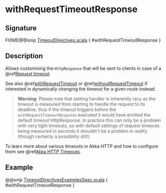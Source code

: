 <a id="withrequesttimeoutresponse"></a>
# withRequestTimeoutResponse

## Signature

FIXME@@snip [TimeoutDirectives.scala](../../../../../../../../../akka-http/src/main/scala/akka/http/scaladsl/server/directives/TimeoutDirectives.scala) { #withRequestTimeoutResponse }

## Description

Allows customising the `HttpResponse` that will be sent to clients in case of a @ref[Request timeout](../../../common/timeouts.md#request-timeout-scala).

See also @ref[withRequestTimeout](withRequestTimeout.md#withrequesttimeout) or @ref[withoutRequestTimeout](withoutRequestTimeout.md#withoutrequesttimeout) if interested in dynamically changing the timeout
for a given route instead.

> **Warning:**
Please note that setting handler is inherently racy as the timeout is measured from starting to handle the request
to its deadline, thus if the timeout triggers before the `withRequestTimeoutResponse` executed it would have emitted
the default timeout HttpResponse.
In practice this can only be a problem with very tight timeouts, so with default settings
of request timeouts being measured in seconds it shouldn't be a problem in reality (though certainly a possibility still).

To learn more about various timeouts in Akka HTTP and how to configure them see @ref[Akka HTTP Timeouts](../../../common/timeouts.md#http-timeouts-scala).

## Example

@@snip [TimeoutDirectivesExamplesSpec.scala](../../../../../../../test/scala/docs/http/scaladsl/server/directives/TimeoutDirectivesExamplesSpec.scala) { #withRequestTimeoutResponse }